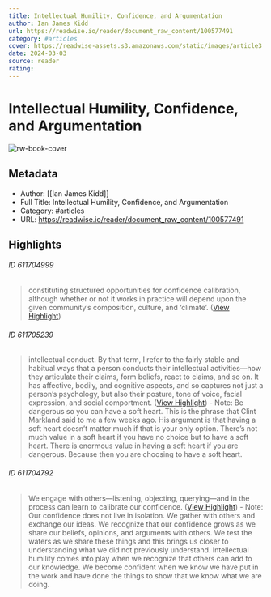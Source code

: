 ```yaml
---
title: Intellectual Humility, Confidence, and Argumentation
author: Ian James Kidd
url: https://readwise.io/reader/document_raw_content/100577491
category: #articles
cover: https://readwise-assets.s3.amazonaws.com/static/images/article3.5c705a01b476.png
date: 2024-03-03
source: reader
rating:
---
```

# Intellectual Humility, Confidence, and Argumentation

![rw-book-cover](https://readwise-assets.s3.amazonaws.com/static/images/article3.5c705a01b476.png)

## Metadata
- Author: [[Ian James Kidd]]
- Full Title: Intellectual Humility, Confidence, and Argumentation
- Category: #articles
- URL: https://readwise.io/reader/document_raw_content/100577491

## Highlights
###### ID 611704999
> constituting structured opportunities for confidence calibration, although whether or not it works in practice will depend upon the given community’s composition, culture, and ‘climate’. ([View Highlight](https://read.readwise.io/read/01hcxbm9t758x61e8f2rnw8tp4))
    
###### ID 611705239
> intellectual conduct. By that term, I refer to the fairly stable and habitual ways that a person conducts their intellectual activities—how they articulate their claims, form beliefs, react to claims, and so on. It has affective, bodily, and cognitive aspects, and so captures not just a person’s psychology, but also their posture, tone of voice, facial expression, and social comportment. ([View Highlight](https://read.readwise.io/read/01hcxbqkjdbekyy49rehhtdv48))
    - Note: Be dangerous so you can have a soft heart. This is the phrase that Clint Markland said to me a few weeks ago. His argument is that having a soft heart doesn’t matter much if that is your only option. There’s not much value in a soft heart if you have no choice but to have a soft heart. There is enormous value in having a soft heart if you are dangerous. Because then you are choosing to have a soft heart.
    
###### ID 611704792
> We engage with others—listening, objecting, querying—and in the process can learn to calibrate our confidence. ([View Highlight](https://read.readwise.io/read/01hcxbfk0y5dbx0z2x3k7twx1d))
    - Note: Our confidence does not live in isolation. We gather with others and exchange our ideas. We recognize that our confidence grows as we share our beliefs, opinions, and arguments with others. We test the waters as we share these things and this brings us closer to understanding what we did not previously understand. Intellectual humility comes into play when we recognize that others can add to our knowledge. We become confident when we know we have put in the work and have done the things to show that we know what we are doing.
    
